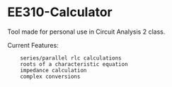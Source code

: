 # EE310-Calculator
Tool made for personal use in Circuit Analysis 2 class.

Current Features:

        series/parallel rlc calculations
        roots of a characteristic equation
        impedance calculation
        complex conversions
